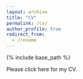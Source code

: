 ```yaml
---
layout: archive
title: "CV"
permalink: /cv/
author_profile: true
redirect_from:
  - /resume
---
```


{% include base_path %}


Please click here for my CV.
